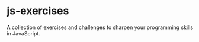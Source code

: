 # js-exercises
A collection of exercises and challenges to sharpen your programming skills in JavaScript.
